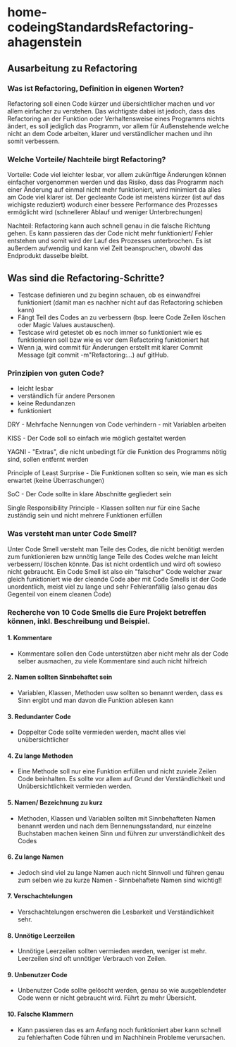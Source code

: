 # home-codeingStandardsRefactoring-ahagenstein

## Ausarbeitung zu Refactoring

### Was ist Refactoring, Definition in eigenen Worten?
Refactoring soll einen Code kürzer und übersichtlicher machen und vor allem einfacher zu verstehen. Das wichtigste dabei ist jedoch, dass das Refactoring an der Funktion oder Verhaltensweise eines Programms nichts ändert, es soll jediglich das Programm, vor allem für Außenstehende welche nicht an dem Code arbeiten, klarer und verständlicher machen und ihn somit verbessern.

### Welche Vorteile/ Nachteile birgt Refactoring?
Vorteile: Code viel leichter lesbar, vor allem zukünftige Änderungen können einfacher vorgenommen werden und das Risiko, dass das Programm nach einer Änderung auf einmal nicht mehr funktioniert, wird minimiert da alles am Code viel klarer ist. Der gecleante Code ist meistens kürzer (ist auf das wichigste reduziert) wodurch einer bessere Performance des Prozesses ermöglicht wird (schnellerer Ablauf und weniger Unterbrechungen)

Nachteil: Refactoring kann auch schnell genau in die falsche Richtung gehen. Es kann passieren das der Code nicht mehr funktioniert/ Fehler entstehen und somit wird der Lauf des Prozesses unterbrochen. Es ist außerdem aufwendig und kann viel Zeit beanspruchen, obwohl das Endprodukt dasselbe bleibt.

## Was sind die Refactoring-Schritte?
- Testcase definieren und zu beginn schauen, ob es einwandfrei funktioniert (damit man es nachher nicht auf das Refactoring schieben kann)
- Fängt Teil des Codes an zu verbessern (bsp. leere Code Zeilen löschen oder Magic Values austauschen).
- Testcase wird getestet ob es noch immer so funktioniert wie es funktionieren soll bzw wie es vor dem Refactoring funktioniert hat
- Wenn ja, wird commit für Änderungen erstellt mit klarer Commit Message (git commit -m"Refactoring:...) auf gitHub.

### Prinzipien von guten Code?

- leicht lesbar
- verständlich für andere Personen
- keine Redundanzen
- funktioniert

DRY - Mehrfache Nennungen von Code verhindern - mit Variablen arbeiten

KISS - Der Code soll so einfach wie möglich gestaltet werden

YAGNI - "Extras", die nicht unbedingt für die Funktion des Programms nötig sind, sollen entfernt werden

Principle of Least Surprise - Die Funktionen sollten so sein, wie man es sich erwartet (keine Überraschungen)

SoC - Der Code sollte in klare Abschnitte gegliedert sein

Single Responsibility Principle - Klassen sollten nur für eine Sache zuständig sein und nicht mehrere Funktionen erfüllen

### Was versteht man unter Code Smell?

Unter Code Smell versteht man Teile des Codes, die nicht benötigt werden zum funktionieren bzw unnötig lange Teile des Codes welche man leicht verbessern/ löschen könnte. Das ist nicht ordentlich und wird oft sowieso nicht gebraucht. Ein Code Smell ist also ein "falscher" Code welcher zwar gleich funktioniert wie der cleande Code aber mit Code Smells ist der Code unordentlich, meist viel zu lange und sehr Fehleranfällig (also genau das Gegenteil von einem cleanen Code)

### Recherche von 10 Code Smells die Eure Projekt betreffen können, inkl. Beschreibung und Beispiel.

#### 1.  Kommentare    
- Kommentare sollen den Code unterstützen aber nicht mehr als der Code selber ausmachen, zu viele Kommentare sind auch nicht hilfreich

#### 2. Namen sollten Sinnbehaftet sein
- Variablen, Klassen, Methoden usw sollten so benannt werden, dass es Sinn ergibt und man davon die Funktion ablesen kann

#### 3. Redundanter Code
- Doppelter Code sollte vermieden werden, macht alles viel unübersichtlicher

#### 4. Zu lange Methoden
- Eine Methode soll nur eine Funktion erfüllen und nicht zuviele Zeilen Code beinhalten. Es sollte vor allem auf Grund der Verständlichkeit und Unübersichtlichkeit vermieden werden.

#### 5. Namen/ Bezeichnung zu kurz
- Methoden, Klassen und Variablen sollten mit Sinnbehafteten Namen benannt werden und nach dem Bennenungsstandard, nur einzelne Buchstaben machen keinen Sinn und führen zur unverständlichkeit des Codes

#### 6. Zu lange Namen
- Jedoch sind viel zu lange Namen auch nicht Sinnvoll und führen genau zum selben wie zu kurze Namen - Sinnbehaftete Namen sind wichtig!!

#### 7. Verschachtelungen
- Verschachtelungen erschweren die Lesbarkeit und Verständlichkeit sehr.

#### 8. Unnötige Leerzeilen
- Unnötige Leerzeilen sollten vermieden werden, weniger ist mehr. Leerzeilen sind oft unnötiger Verbrauch von Zeilen.

#### 9. Unbenutzer Code
- Unbenutzer Code sollte gelöscht werden, genau so wie ausgeblendeter Code wenn er nicht gebraucht wird. Führt zu mehr Übersicht.

#### 10. Falsche Klammern
- Kann passieren das es am Anfang noch funktioniert aber kann schnell zu fehlerhaften Code führen und im Nachhinein Probleme verursachen.

 
